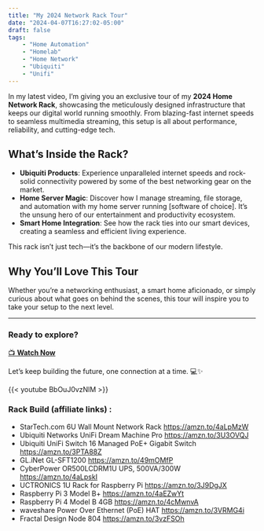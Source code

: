 ```yaml
---
title: "My 2024 Network Rack Tour"
date: "2024-04-07T16:27:02-05:00"
draft: false
tags: 
    - "Home Automation"
    - "Homelab"
    - "Home Network"
    - "Ubiquiti"
    - "Unifi"
---
```



In my latest video, I’m giving you an exclusive tour of my **2024 Home Network Rack**, showcasing the meticulously designed infrastructure that keeps our digital world running smoothly. From blazing-fast internet speeds to seamless multimedia streaming, this setup is all about performance, reliability, and cutting-edge tech.

## What’s Inside the Rack?

- **Ubiquiti Products**: Experience unparalleled internet speeds and rock-solid connectivity powered by some of the best networking gear on the market.
- **Home Server Magic**: Discover how I manage streaming, file storage, and automation with my home server running [software of choice]. It’s the unsung hero of our entertainment and productivity ecosystem.
- **Smart Home Integration**: See how the rack ties into our smart devices, creating a seamless and efficient living experience.

This rack isn’t just tech—it’s the backbone of our modern lifestyle.

## Why You’ll Love This Tour

Whether you’re a networking enthusiast, a smart home aficionado, or simply curious about what goes on behind the scenes, this tour will inspire you to take your setup to the next level.

---

### Ready to explore?  
[📺 **Watch Now**](#)  

Let’s keep building the future, one connection at a time. 💻✨

{{< youtube BbOuJ0vzNlM >}}

### Rack Build (affiliate links) :
- StarTech.com 6U Wall Mount Network Rack https://amzn.to/4aLpMzW
- Ubiquiti Networks UniFi Dream Machine Pro https://amzn.to/3U3OVQJ
- Ubiquiti UniFi Switch 16 Managed PoE+ Gigabit Switch https://amzn.to/3PTA88Z
- GL.iNet GL-SFT1200 https://amzn.to/49mOMfP
- CyberPower OR500LCDRM1U UPS, 500VA/300W https://amzn.to/4aLpskI
- UCTRONICS 1U Rack for Raspberry Pi https://amzn.to/3J9DgJX
- Raspberry Pi 3 Model B+ https://amzn.to/4aEZwYt
- Raspberry Pi 4 Model B  4GB https://amzn.to/4cMwnvA
- waveshare Power Over Ethernet (PoE) HAT https://amzn.to/3VRMG4i
- Fractal Design Node 804 https://amzn.to/3vzFSOh

